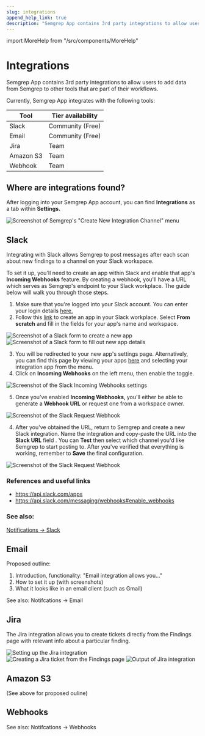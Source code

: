 ```yaml
---
slug: integrations
append_help_link: true
description: "Semgrep App contains 3rd party integrations to allow users to add data from Semgrep to other tools that are part of their workflows."
---
```


import MoreHelp from "/src/components/MoreHelp"

# Integrations

Semgrep App contains 3rd party integrations to allow users to add data from Semgrep to other tools that are part of their workflows.

Currently, Semgrep App integrates with the following tools:

| Tool | Tier availability |
| ---- | ---------------- |
| Slack | Community (Free) |
| Email | Community (Free) |
| Jira | Team |
| Amazon S3 | Team |
| Webhook | Team |

## Where are integrations found?

After logging into your Semgrep App account, you can find **Integrations** as a tab within **Settings.**

![Screenshot of Semgrep's "Create New Integration Channel" menu](../img/integration-firstview.png)<br />
## Slack

Integrating with Slack allows Semgrep to post messages after each scan about new findings to a channel on your Slack workspace.

To set it up, you'll need to create an app within Slack and enable that app's **Incoming Webhooks** feature. By creating a webhook, you'll have a URL which serves as Semgrep's endpoint to your Slack workplace. The guide below will walk you through those steps.

1. Make sure that you're logged into your Slack account. You can enter your login details [here.](https://slack.com/workspace-signin)
2. Follow this [link](https://api.slack.com/apps?new_app=1) to create an app in your Slack workplace. Select **From scratch** and fill in the fields for your app's name and workspace.

![Screenshot of a Slack form to create a new app](../img/slack-create-app.png)<br />
![Screenshot of a Slack form to fill out new app details](../img/slack-create-app-name.png)<br />

3. You will be redirected to your new app's settings page. Alternatively, you can find this page by viewing your apps [here](https://api.slack.com/apps) and selecting your integration app from the menu.
4. Click on **Incoming Webhooks** on the left menu, then enable the toggle.

![Screenshot of the Slack Incoming Webhooks settings](../img/slack-enable-webhooks.png)<br />

5. Once you've enabled **Incoming Webhooks**, you'll either be able to generate a **Webhook URL** or request one from a workspace owner.

![Screenshot of the Slack Request Webhook  ](../img/slack-request-enable.png)<br />

4. After you've obtained the URL, return to Semgrep and create a new Slack integration. Name the integration and copy-paste the URL into the **Slack URL** field . You can **Test** then select which channel you'd like Semgrep to start posting to. After you've verified that everything is working, remember to **Save** the final configuration.

![Screenshot of the Slack Request Webhook  ](../img/slack-integration-hooktest.png)<br />

### References and useful links
* https://api.slack.com/apps
* https://api.slack.com/messaging/webhooks#enable_webhooks

### See also: 

[Notifications -> Slack](notifications.md/#slack)

## Email

Proposed outline:
1. Introduction, functionality: "Email integration allows you..."
2. How to set it up (with screenshots)
3. What it looks like in an email client (such as Gmail)

See also: Notifcations -> Email

## Jira

The Jira integration allows you to create tickets directly from the Findings page with relevant info about a particular finding.

![Setting up the Jira integration](../img/jira-integrations-page.png)
![Creating a Jira ticket from the Findings page](../img/jira-findings-page.png)
![Output of Jira integration](../img/jira-template.png)


## Amazon S3

(See above for proposed ouline)

## Webhooks

See also: Notifcations -> Webhooks


<MoreHelp />

